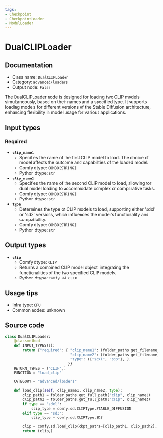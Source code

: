```yaml
---
tags:
- Checkpoint
- CheckpointLoader
- ModelLoader
---
```


# DualCLIPLoader
## Documentation
- Class name: `DualCLIPLoader`
- Category: `advanced/loaders`
- Output node: `False`

The DualCLIPLoader node is designed for loading two CLIP models simultaneously, based on their names and a specified type. It supports loading models for different versions of the Stable Diffusion architecture, enhancing flexibility in model usage for various applications.
## Input types
### Required
- **`clip_name1`**
    - Specifies the name of the first CLIP model to load. The choice of model affects the outcome and capabilities of the loaded model.
    - Comfy dtype: `COMBO[STRING]`
    - Python dtype: `str`
- **`clip_name2`**
    - Specifies the name of the second CLIP model to load, allowing for dual model loading to accommodate complex or comparative tasks.
    - Comfy dtype: `COMBO[STRING]`
    - Python dtype: `str`
- **`type`**
    - Determines the type of CLIP models to load, supporting either 'sdxl' or 'sd3' versions, which influences the model's functionality and compatibility.
    - Comfy dtype: `COMBO[STRING]`
    - Python dtype: `str`
## Output types
- **`clip`**
    - Comfy dtype: `CLIP`
    - Returns a combined CLIP model object, integrating the functionalities of the two specified CLIP models.
    - Python dtype: `comfy.sd.CLIP`
## Usage tips
- Infra type: `CPU`
- Common nodes: unknown


## Source code
```python
class DualCLIPLoader:
    @classmethod
    def INPUT_TYPES(s):
        return {"required": { "clip_name1": (folder_paths.get_filename_list("clip"), ),
                              "clip_name2": (folder_paths.get_filename_list("clip"), ),
                              "type": (["sdxl", "sd3"], ),
                             }}
    RETURN_TYPES = ("CLIP",)
    FUNCTION = "load_clip"

    CATEGORY = "advanced/loaders"

    def load_clip(self, clip_name1, clip_name2, type):
        clip_path1 = folder_paths.get_full_path("clip", clip_name1)
        clip_path2 = folder_paths.get_full_path("clip", clip_name2)
        if type == "sdxl":
            clip_type = comfy.sd.CLIPType.STABLE_DIFFUSION
        elif type == "sd3":
            clip_type = comfy.sd.CLIPType.SD3

        clip = comfy.sd.load_clip(ckpt_paths=[clip_path1, clip_path2], embedding_directory=folder_paths.get_folder_paths("embeddings"), clip_type=clip_type)
        return (clip,)

```
